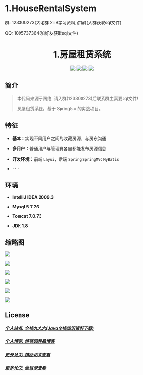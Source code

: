 # 1.HouseRentalSystem

<p>群: 123300273(大佬群 2TB学习资料,讲解)(入群获取sql文件)</p>
<p>QQ: 1095737364(加好友获取sql文件)</p>

<p><h1 align="center">1.房屋租赁系统</h1></p>

<p align="center">
	<img src="https://img.shields.io/badge/jdk-1.8-orange.svg"/>
    <img src="https://img.shields.io/badge/spring-5.x-lightgrey.svg"/>
    <img src="https://img.shields.io/badge/mybatis-3.x-blue.svg"/>
    <img src="https://img.shields.io/badge/license-MIT-brightgreen.svg"/>
</p>

## 简介

> 本代码来源于网络, 请入群(123300273)后联系群主索要sql文件!
>
>房屋租赁系统，基于 Spring5.x 的实战项目。



## 特征

- <b>基本：</b>实现不同用户之间的收藏房源，与房东沟通
- <b>多用户：</b>普通用户与管理员各自都能发布房源信息
- <b>开发环境：</b>前端 `Layui`，后端 `Spring` `SpringMVC` `MyBatis`

- <b>· · ·</b>



## 环境

- <b>IntelliJ IDEA 2009.3</b>

- <b>Mysql 5.7.26</b>

- <b>Tomcat 7.0.73</b>

- <b>JDK 1.8</b>



## 缩略图

![](https://img2020.cnblogs.com/blog/588112/202011/588112-20201122113535548-729955527.png)

![](https://img2020.cnblogs.com/blog/588112/202011/588112-20201122113554071-1105436321.png)

![](https://img2020.cnblogs.com/blog/588112/202011/588112-20201122113613290-321729916.png)

![](https://img2020.cnblogs.com/blog/588112/202011/588112-20201122113623118-565629087.png)

![](https://img2020.cnblogs.com/blog/588112/202011/588112-20201122113636392-1822100287.png)

![](https://img2020.cnblogs.com/blog/588112/202011/588112-20201122113647393-1147069510.png)

## License

##### [个人站点: 全栈九九六(Java全栈知识资料下载)](https://www.blog996.com/)
##### [个人博客: 博客园精品博客](https://www.cnblogs.com/yysbolg/)
##### [更多论文: 精品论文查看](https://www.cnblogs.com/yysbolg/category/1886262.html)
##### [更多论文: 全目录查看](https://www.blog996.com/md/2021-09-22-1632317852192.html)


